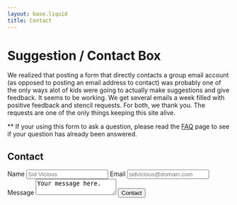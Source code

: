 ```yaml
---
layout: base.liquid
title: Contact
---
```


# Suggestion / Contact Box

We realized that posting a form that directly contacts a group email account (as opposed to posting an email address
to contact) was probably one of the only ways alot of kids were going to actually make suggestions and give feedback.
It seems to be working. We get several emails a week filled with positive feedback and stencil requests. For both, we
thank you. The requests are one of the only things keeping this site alive.

\*\* If your using this form to ask a question, please read the [FAQ](/faq) page to see if your question has
already been answered.

## Contact

<form name="contact" method="POST" data-netlify="true">
  <label>
    Name
    <input type="text" id="name" name="name" required placeholder="Sid Vicious">
  </label>
  <label>
    Email
    <input type="email" id="email" name="email" required placeholder="sidvicious@domain.com">
  </label>
  <label for="message">Message</label>
  <textarea name="message" id="message" required>Your message here.</textarea>
  <button>Contact</button>
</form>
